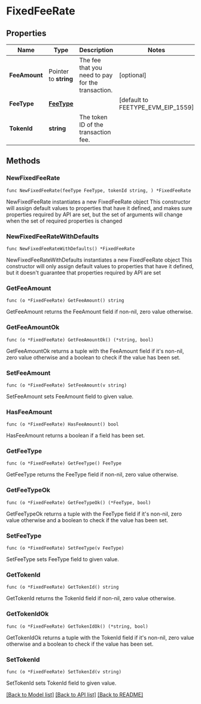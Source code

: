 # FixedFeeRate

## Properties

Name | Type | Description | Notes
------------ | ------------- | ------------- | -------------
**FeeAmount** | Pointer to **string** | The fee that you need to pay for the transaction. | [optional] 
**FeeType** | [**FeeType**](FeeType.md) |  | [default to FEETYPE_EVM_EIP_1559]
**TokenId** | **string** | The token ID of the transaction fee. | 

## Methods

### NewFixedFeeRate

`func NewFixedFeeRate(feeType FeeType, tokenId string, ) *FixedFeeRate`

NewFixedFeeRate instantiates a new FixedFeeRate object
This constructor will assign default values to properties that have it defined,
and makes sure properties required by API are set, but the set of arguments
will change when the set of required properties is changed

### NewFixedFeeRateWithDefaults

`func NewFixedFeeRateWithDefaults() *FixedFeeRate`

NewFixedFeeRateWithDefaults instantiates a new FixedFeeRate object
This constructor will only assign default values to properties that have it defined,
but it doesn't guarantee that properties required by API are set

### GetFeeAmount

`func (o *FixedFeeRate) GetFeeAmount() string`

GetFeeAmount returns the FeeAmount field if non-nil, zero value otherwise.

### GetFeeAmountOk

`func (o *FixedFeeRate) GetFeeAmountOk() (*string, bool)`

GetFeeAmountOk returns a tuple with the FeeAmount field if it's non-nil, zero value otherwise
and a boolean to check if the value has been set.

### SetFeeAmount

`func (o *FixedFeeRate) SetFeeAmount(v string)`

SetFeeAmount sets FeeAmount field to given value.

### HasFeeAmount

`func (o *FixedFeeRate) HasFeeAmount() bool`

HasFeeAmount returns a boolean if a field has been set.

### GetFeeType

`func (o *FixedFeeRate) GetFeeType() FeeType`

GetFeeType returns the FeeType field if non-nil, zero value otherwise.

### GetFeeTypeOk

`func (o *FixedFeeRate) GetFeeTypeOk() (*FeeType, bool)`

GetFeeTypeOk returns a tuple with the FeeType field if it's non-nil, zero value otherwise
and a boolean to check if the value has been set.

### SetFeeType

`func (o *FixedFeeRate) SetFeeType(v FeeType)`

SetFeeType sets FeeType field to given value.


### GetTokenId

`func (o *FixedFeeRate) GetTokenId() string`

GetTokenId returns the TokenId field if non-nil, zero value otherwise.

### GetTokenIdOk

`func (o *FixedFeeRate) GetTokenIdOk() (*string, bool)`

GetTokenIdOk returns a tuple with the TokenId field if it's non-nil, zero value otherwise
and a boolean to check if the value has been set.

### SetTokenId

`func (o *FixedFeeRate) SetTokenId(v string)`

SetTokenId sets TokenId field to given value.



[[Back to Model list]](../README.md#documentation-for-models) [[Back to API list]](../README.md#documentation-for-api-endpoints) [[Back to README]](../README.md)


